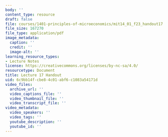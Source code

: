 ```yaml
---
body: ''
content_type: resource
draft: false
file: courses/1401-principles-of-microeconomics/mit14_01_f23_handout17.pdf
file_size: 167270
file_type: application/pdf
image_metadata:
  caption: ''
  credit: ''
  image-alt: ''
learning_resource_types:
- Lecture Notes
license: https://creativecommons.org/licenses/by-nc-sa/4.0/
resourcetype: Document
title: Lecture 17 Handout
uid: 6c9bb14f-cbe8-4c01-abf6-c1083a54171d
video_files:
  archive_url: ''
  video_captions_file: ''
  video_thumbnail_file: ''
  video_transcript_file: ''
video_metadata:
  video_speakers: ''
  video_tags: ''
  youtube_description: ''
  youtube_id: ''
---
```

